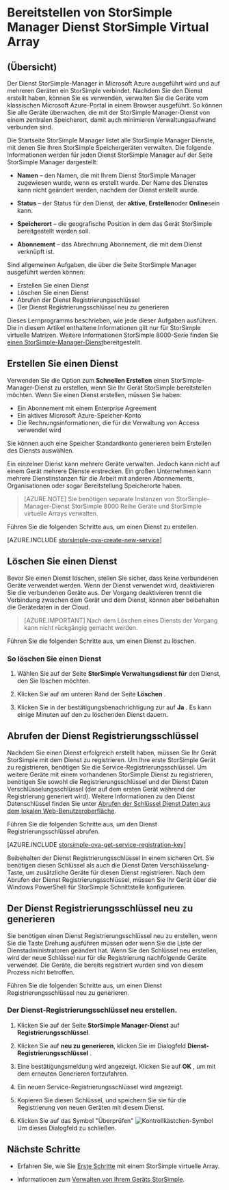 <properties 
   pageTitle="StorSimple virtuelle Array StorSimple Manager Dienst bereitstellen | Microsoft Azure"
   description="Wird erläutert, wie erstellen und löschen den Dienst StorSimple Manager im klassischen Azure-Portal und beschreibt, wie der Dienst Registrierungsschlüssel verwalten."
   services="storsimple"
   documentationCenter=""
   authors="alkohli"
   manager="carmonm"
   editor="" />
<tags 
   ms.service="storsimple"
   ms.devlang="na"
   ms.topic="article"
   ms.tgt_pltfrm="na"
   ms.workload="na"
   ms.date="05/19/2016"
   ms.author="alkohli" />

# <a name="deploy-the-storsimple-manager-service-for-storsimple-virtual-array"></a>Bereitstellen von StorSimple Manager Dienst StorSimple Virtual Array

## <a name="overview"></a>(Übersicht)

Der Dienst StorSimple-Manager in Microsoft Azure ausgeführt wird und auf mehreren Geräten ein StorSimple verbindet. Nachdem Sie den Dienst erstellt haben, können Sie es verwenden, verwalten Sie die Geräte vom klassischen Microsoft Azure-Portal in einem Browser ausgeführt. So können Sie alle Geräte überwachen, die mit der StorSimple Manager-Dienst von einem zentralen Speicherort, damit auch minimieren Verwaltungsaufwand verbunden sind.

Die Startseite StorSimple Manager listet alle StorSimple Manager Dienste, mit denen Sie Ihren StorSimple Speichergeräten verwalten. Die folgende Informationen werden für jeden Dienst StorSimple Manager auf der Seite StorSimple Manager dargestellt:

- **Namen** – den Namen, die mit Ihrem Dienst StorSimple Manager zugewiesen wurde, wenn es erstellt wurde. Der Name des Dienstes kann nicht geändert werden, nachdem der Dienst erstellt wurde.

- **Status** – der Status für den Dienst, der **aktive**, **Erstellen**oder **Online**sein kann.

- **Speicherort** – die geografische Position in dem das Gerät StorSimple bereitgestellt werden soll.

- **Abonnement** – das Abrechnung Abonnement, die mit dem Dienst verknüpft ist.

Sind allgemeinen Aufgaben, die über die Seite StorSimple Manager ausgeführt werden können:

- Erstellen Sie einen Dienst
- Löschen Sie einen Dienst
- Abrufen der Dienst Registrierungsschlüssel
- Der Dienst Registrierungsschlüssel neu zu generieren

Dieses Lernprogramms beschrieben, wie jede dieser Aufgaben ausführen. Die in diesem Artikel enthaltene Informationen gilt nur für StorSimple virtuelle Matrizen. Weitere Informationen StorSimple 8000-Serie finden Sie [einen StorSimple-Manager-Dienst](storsimple-manage-service.md)bereitgestellt.

## <a name="create-a-service"></a>Erstellen Sie einen Dienst

Verwenden Sie die Option zum **Schnellen Erstellen** einen StorSimple-Manager-Dienst zu erstellen, wenn Sie Ihr Gerät StorSimple bereitstellen möchten. Wenn Sie einen Dienst erstellen, müssen Sie haben:

- Ein Abonnement mit einem Enterprise Agreement
- Ein aktives Microsoft Azure-Speicher-Konto
- Die Rechnungsinformationen, die für die Verwaltung von Access verwendet wird

Sie können auch eine Speicher Standardkonto generieren beim Erstellen des Diensts auswählen.

Ein einzelner Dienst kann mehrere Geräte verwalten. Jedoch kann nicht auf einem Gerät mehrere Dienste erstrecken. Ein großen Unternehmen kann mehrere Dienstinstanzen für die Arbeit mit anderen Abonnements, Organisationen oder sogar Bereitstellung Speicherorte haben.  

> [AZURE.NOTE] Sie benötigen separate Instanzen von StorSimple-Manager-Dienst StorSimple 8000 Reihe Geräte und StorSimple virtuelle Arrays verwalten.

Führen Sie die folgenden Schritte aus, um einen Dienst zu erstellen.

[AZURE.INCLUDE [storsimple-ova-create-new-service](../../includes/storsimple-ova-create-new-service.md)]

## <a name="delete-a-service"></a>Löschen Sie einen Dienst

Bevor Sie einen Dienst löschen, stellen Sie sicher, dass keine verbundenen Geräte verwendet werden. Wenn der Dienst verwendet wird, deaktivieren Sie die verbundenen Geräte aus. Der Vorgang deaktivieren trennt die Verbindung zwischen dem Gerät und dem Dienst, können aber beibehalten die Gerätedaten in der Cloud. 

> [AZURE.IMPORTANT] Nach dem Löschen eines Diensts der Vorgang kann nicht rückgängig gemacht werden. 

Führen Sie die folgenden Schritte aus, um einen Dienst zu löschen.

### <a name="to-delete-a-service"></a>So löschen Sie einen Dienst

1. Wählen Sie auf der Seite **StorSimple Verwaltungsdienst für** den Dienst, den Sie löschen möchten.

1. Klicken Sie auf am unteren Rand der Seite **Löschen** .

1. Klicken Sie in der bestätigungsbenachrichtigung zur auf **Ja** . Es kann einige Minuten auf den zu löschenden Dienst dauern.

## <a name="get-the-service-registration-key"></a>Abrufen der Dienst Registrierungsschlüssel

Nachdem Sie einen Dienst erfolgreich erstellt haben, müssen Sie Ihr Gerät StorSimple mit dem Dienst zu registrieren. Um Ihre erste StorSimple Gerät zu registrieren, benötigen Sie die Service-Registrierungsschlüssel. Um weitere Geräte mit einem vorhandenen StorSimple Dienst zu registrieren, benötigen Sie sowohl die Registrierungsschlüssel und der Dienst Daten Verschlüsselungsschlüssel (der auf dem ersten Gerät während der Registrierung generiert wird). Weitere Informationen zu den Dienst Datenschlüssel finden Sie unter [Abrufen der Schlüssel Dienst Daten aus dem lokalen Web-Benutzeroberfläche](storsimple-ova-web-ui-admin.md#get-the-service-data-encryption-key). 

Führen Sie die folgenden Schritte aus, um den Dienst Registrierungsschlüssel abrufen.

[AZURE.INCLUDE [storsimple-ova-get-service-registration-key](../../includes/storsimple-ova-get-service-registration-key.md)]

Beibehalten der Dienst Registrierungsschlüssel in einem sicheren Ort. Sie benötigen diesen Schlüssel als auch die Dienst Daten Verschlüsselung-Taste, um zusätzliche Geräte für diesen Dienst registrieren. Nach dem Abrufen der Dienst Registrierungsschlüssel, müssen Sie Ihr Gerät über die Windows PowerShell für StorSimple Schnittstelle konfigurieren.

## <a name="regenerate-the-service-registration-key"></a>Der Dienst Registrierungsschlüssel neu zu generieren

Sie benötigen einen Dienst Registrierungsschlüssel neu zu erstellen, wenn Sie die Taste Drehung ausführen müssen oder wenn Sie die Liste der Dienstadministratoren geändert hat. Wenn Sie den Schlüssel neu erstellen, wird der neue Schlüssel nur für die Registrierung nachfolgende Geräte verwendet. Die Geräte, die bereits registriert wurden sind von diesem Prozess nicht betroffen.

Führen Sie die folgenden Schritte aus, um einen Dienst Registrierungsschlüssel neu zu generieren.

### <a name="to-regenerate-the-service-registration-key"></a>Der Dienst-Registrierungsschlüssel neu erstellen.

1. Klicken Sie auf der Seite **StorSimple Manager-Dienst** auf **Registrierungsschlüssel**.

1. Klicken Sie auf **neu zu generieren**, klicken Sie im Dialogfeld **Dienst-Registrierungsschlüssel** .

1. Eine bestätigungsmeldung wird angezeigt. Klicken Sie auf **OK** , um mit dem erneuten Generieren fortzufahren.

1. Ein neuen Service-Registrierungsschlüssel wird angezeigt.

1. Kopieren Sie diesen Schlüssel, und speichern Sie sie für die Registrierung von neuen Geräten mit diesem Dienst.

1. Klicken Sie auf das Symbol "Überprüfen" ![Kontrollkästchen-Symbol](./media/storsimple-ova-manage-service/image7.png) Um dieses Dialogfeld zu schließen.


## <a name="next-steps"></a>Nächste Schritte

- Erfahren Sie, wie Sie [Erste Schritte](storsimple-ova-deploy1-portal-prep.md) mit einem StorSimple virtuelle Array.
    
- Informationen zum [Verwalten von Ihrem Geräts StorSimple](storsimple-ova-web-ui-admin.md).

 
